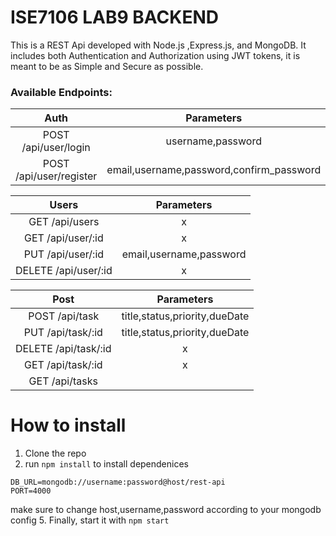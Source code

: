 # ISE7106 LAB9 BACKEND

This is a REST Api developed with Node.js ,Express.js, and MongoDB. It includes both Authentication and Authorization
using JWT tokens, it is meant to be as Simple and Secure as possible.

### Available Endpoints:

| Auth | Parameters |
|:----:|:-----:|
| POST /api/user/login | username,password |
| POST /api/user/register | email,username,password,confirm_password |


| Users | Parameters |
|:----:|:-----:|
| GET /api/users | x |
| GET /api/user/:id | x |
| PUT /api/user/:id | email,username,password |
| DELETE /api/user/:id | x |



| Post | Parameters |
|:----:|:-----:|
| POST /api/task | title,status,priority,dueDate |
| PUT /api/task/:id | title,status,priority,dueDate |
| DELETE /api/task/:id | x |
| GET /api/task/:id | x |
| GET /api/tasks ||


# How to install

1. Clone the repo
2. run `npm install` to install dependenices
```
DB_URL=mongodb://username:password@host/rest-api
PORT=4000
```
make sure to change host,username,password according to your mongodb config
5. Finally, start it with `npm start`